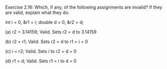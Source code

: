 Exercise 2.16: Which, if any, of the following assignments are invalid? If they are valid, explain what they do.

int i = 0, &r1 = i; double d = 0, &r2 = d;

(a) r2 = 3.14159;
Valid. Sets r2 = d to 3.14159

(b) r2 = r1;
Valid. Sets r2 = d to r1 = i = 0

(c) i = r2;
Valid. Sets i to r2 = d = 0

(d) r1 = d;
Valid. Sets r1 = i to d = 0
